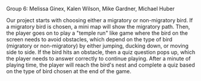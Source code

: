 Group 6: Melissa Ginex, Kalen Wilson, Mike Gardner, Michael Huber

Our project starts with choosing either a migratory or non-migratory bird. If a migratory bird is chosen, a mini map will show the migratory path. Then, the player goes on to play a "temple run" like game where the bird on the screen  needs to avoid obstacles, which depend on the type of bird (migratory or non-migratory) by either jumping, ducking down, or moving side to side. If the bird hits an obstacle, then a quiz question pops up, which the player needs to answer correctly to continue playing. After a minute of playing time, the player will reach the bird's nest and complete a quiz based on the type of bird chosen at the end of the game.